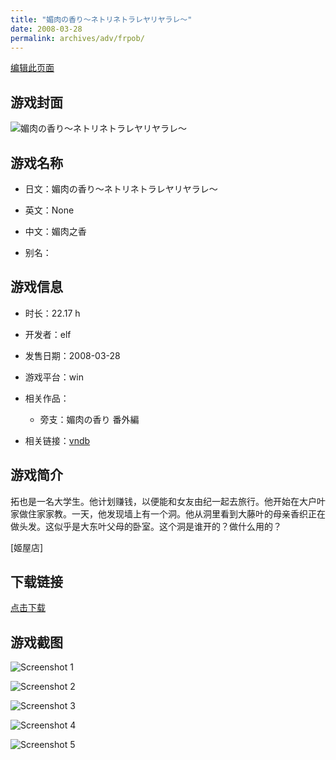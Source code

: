```yaml
---
title: "媚肉の香り～ネトリネトラレヤリヤラレ～"
date: 2008-03-28
permalink: archives/adv/frpob/
---
```

[编辑此页面](https://github.com/ACG-3/ADV3-source/blob/main/source/_posts/%E5%AA%9A%E8%82%89%E3%81%AE%E9%A6%99%E3%82%8A%EF%BD%9E%E3%83%8D%E3%83%88%E3%83%AA%E3%83%8D%E3%83%88%E3%83%A9%E3%83%AC%E3%83%A4%E3%83%AA%E3%83%A4%E3%83%A9%E3%83%AC%EF%BD%9E.md)

## 游戏封面

![媚肉の香り～ネトリネトラレヤリヤラレ～](https://pan.timero.xyz/d/onedrive/img_lib_001/%E5%AA%9A%E8%82%89%E3%81%AE%E9%A6%99%E3%82%8A%EF%BD%9E%E3%83%8D%E3%83%88%E3%83%AA%E3%83%8D%E3%83%88%E3%83%A9%E3%83%AC%E3%83%A4%E3%83%AA%E3%83%A4%E3%83%A9%E3%83%AC%EF%BD%9E_cover.avif)


## 游戏名称

- 日文：媚肉の香り～ネトリネトラレヤリヤラレ～
- 英文：None
- 中文：媚肉之香

- 别名：


## 游戏信息

- 时长：22.17 h
- 开发者：elf
- 发售日期：2008-03-28
- 游戏平台：win
- 相关作品：
   - 旁支：媚肉の香り 番外編

- 相关链接：[vndb](https://vndb.org/v470)


## 游戏简介

拓也是一名大学生。他计划赚钱，以便能和女友由纪一起去旅行。他开始在大户叶家做住家家教。一天，他发现墙上有一个洞。他从洞里看到大藤叶的母亲香织正在做头发。这似乎是大东叶父母的卧室。这个洞是谁开的？做什么用的？

[姬屋店]


## 下载链接

[点击下载](https://pan.timero.xyz/onedrive/adv_lib_001/%E5%AA%9A%E8%82%89%E3%81%AE%E9%A6%99%E3%82%8A%EF%BD%9E%E3%83%8D%E3%83%88%E3%83%AA%E3%83%8D%E3%83%88%E3%83%A9%E3%83%AC%E3%83%A4%E3%83%AA%E3%83%A4%E3%83%A9%E3%83%AC%EF%BD%9E)


## 游戏截图


![Screenshot 1](https://pan.timero.xyz/d/onedrive/img_lib_001/%E5%AA%9A%E8%82%89%E3%81%AE%E9%A6%99%E3%82%8A%EF%BD%9E%E3%83%8D%E3%83%88%E3%83%AA%E3%83%8D%E3%83%88%E3%83%A9%E3%83%AC%E3%83%A4%E3%83%AA%E3%83%A4%E3%83%A9%E3%83%AC%EF%BD%9E_Screenshot_1.avif)

![Screenshot 2](https://pan.timero.xyz/d/onedrive/img_lib_001/%E5%AA%9A%E8%82%89%E3%81%AE%E9%A6%99%E3%82%8A%EF%BD%9E%E3%83%8D%E3%83%88%E3%83%AA%E3%83%8D%E3%83%88%E3%83%A9%E3%83%AC%E3%83%A4%E3%83%AA%E3%83%A4%E3%83%A9%E3%83%AC%EF%BD%9E_Screenshot_2.avif)

![Screenshot 3](https://pan.timero.xyz/d/onedrive/img_lib_001/%E5%AA%9A%E8%82%89%E3%81%AE%E9%A6%99%E3%82%8A%EF%BD%9E%E3%83%8D%E3%83%88%E3%83%AA%E3%83%8D%E3%83%88%E3%83%A9%E3%83%AC%E3%83%A4%E3%83%AA%E3%83%A4%E3%83%A9%E3%83%AC%EF%BD%9E_Screenshot_3.avif)

![Screenshot 4](https://pan.timero.xyz/d/onedrive/img_lib_001/%E5%AA%9A%E8%82%89%E3%81%AE%E9%A6%99%E3%82%8A%EF%BD%9E%E3%83%8D%E3%83%88%E3%83%AA%E3%83%8D%E3%83%88%E3%83%A9%E3%83%AC%E3%83%A4%E3%83%AA%E3%83%A4%E3%83%A9%E3%83%AC%EF%BD%9E_Screenshot_4.avif)

![Screenshot 5](https://pan.timero.xyz/d/onedrive/img_lib_001/%E5%AA%9A%E8%82%89%E3%81%AE%E9%A6%99%E3%82%8A%EF%BD%9E%E3%83%8D%E3%83%88%E3%83%AA%E3%83%8D%E3%83%88%E3%83%A9%E3%83%AC%E3%83%A4%E3%83%AA%E3%83%A4%E3%83%A9%E3%83%AC%EF%BD%9E_Screenshot_5.avif)

